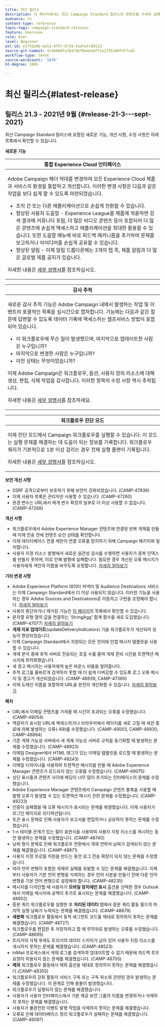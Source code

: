 ```yaml
---
title: 최신 릴리스
description: 이 페이지에서는 최신 Campaign Standard 릴리스의 콘텐츠를 자세히 설명합니다
audience: rn
content-type: reference
topic-tags: campaign-standard-releases
feature: Overview
role: User
level: Beginner
exl-id: e1f55a9b-be51-4f57-8719-fed7efc89113
source-git-commit: 41366b6fa7647dbf0e4e5df71e2755189f4ffc42
workflow-type: tm+mt
source-wordcount: '1076'
ht-degree: 100%

---
```



# 최신 릴리스{#latest-release}

## 릴리스 21.3 - 2021년 9월 {#release-21-3---sept-2021}

최신 Campaign Standard 릴리스에 포함된 새로운 기능, 개선 사항, 수정 사항은 아래 목록에서 확인할 수 있습니다.

**새로운 기능**


<table> 
<thead> 
<tr> 
<th> <strong>통합 Experience Cloud 인터페이스</strong><br /> </th> 
</tr> 
</thead> 
<tbody> 
<tr> 
<td>
<p>Adobe Campaign 헤더 막대를 변경하여 모든 Experience Cloud 제품과 서비스의 환경을 통합하고 개선합니다. 이러한 변경 사항은 다음과 같은 작업을 보다 쉽게 할 수 있도록 마련되었습니다.</p>
<ul>
<li>조직 간 또는 다른 애플리케이션으로 손쉽게 전환할 수 있습니다.</li>
<li>향상된 사용자 도움말 - Experience League를 제품에 적용하면 검색 결과에 커뮤니티 포럼, 더 많은 비디오 콘텐츠 등이 포함되어 더 많은 콘텐츠에 손쉽게 액세스하고 애플리케이션을 최대한 활용할 수 있습니다. 또한 도움말 메뉴에 바로 피드백 메커니즘을 추가하여 문제를 보고하거나 아이디어를 손쉽게 공유할 수 있습니다.</li>
<li>향상된 알림 - 이제 알림 드롭다운에는 2개의 탭 즉, 제품 알림과 더 많은 글로벌 제품 공지가 있습니다.</li>
</ul>
<p>자세한 내용은 <a href="../../start/using/interface-description.md#top-bar">세부 설명서</a>를 참조하십시오.
</p>
</td> 
</tr> 
</tbody> 
</table>

<table> 
<thead> 
<tr> 
<th> <strong>감사 추적</strong><br /> </th> 
</tr> 
</thead> 
<tbody> 
<tr> 
<td>
<p>새로운 감사 추적 기능은 Adobe Campaign 내에서 발생하는 작업 및 이벤트의 포괄적인 목록을 실시간으로 캡처합니다. 기능에는 다음과 같은 질문에 답변할 수 있도록 데이터 기록에 액세스하는 셀프서비스 방법이 포함되어 있습니다.</p>
<ul>
<li>이 워크플로우에 무슨 일이 발생했으며, 마지막으로 업데이트한 사람은 누구입니까?</li>
<li>마지막으로 변경한 사람은 누구입니까?</li>
<li>이전 상태는 무엇이었습니까?</li>
</ul>
<p>이제 Adobe Campaign은 워크플로우, 옵션, 사용자 정의 리소스에 대해 생성, 편집, 삭제 작업을 감사합니다. 이러한 항목의 수정 사항 역시 추적됩니다.</p>
<p>자세한 내용은 <a href="../../administration/using/audit.md">세부 설명서</a>를 참조하세요.</p>
</td> 
</tr> 
</tbody> 
</table>


<table> 
<thead> 
<tr> 
<th> <strong>워크플로우 진단 모드</strong><br /> </th> 
</tr> 
</thead> 
<tbody> 
<tr> 
<td>
<p>이제 진단 모드에서 Campaign 워크플로우를 실행할 수 있습니다. 이 모드는 실행 문제를 해결하는 데 도움이 되는 정보를 기록합니다. 워크플로우 쿼리가 기본적으로 1분 이상 걸리는 경우 전체 실행 플랜이 기록됩니다.</p>
<p>자세한 내용은 <a href="../../automating/using/managing-execution-options.md">세부 설명서</a>를 참조하십시오.</p>
</td> 
</tr> 
</tbody> 
</table>

**보안 개선 사항**

* SSRF 공격으로부터 보호하기 위해 보안이 강화되었습니다. (CAMP-47836)
* 이제 사용자 목록은 관리자만 사용할 수 있습니다. (CAMP-47260)
* 환경 변수는 URL에서 매개 변수 확장의 일부로 더 이상 사용할 수 없습니다. (CAMP-47268)

**개선 사항**

* 워크플로우에서 Adobe Experience Manager 컨텐츠에 연결된 반복 게재를 만들 때 이제 전송 전에 컨텐츠 승인 상태를 확인합니다.
* 이제 데이터베이스 연결 제한이 연결 오류를 방지하기 위해 Campaign 패키지와 일치합니다.
* 사용자 지정 리소스 발행에서 새로운 일관성 검사를 수행하면 사용자가 중복 인덱스를 만들지 못하며, 이로 인해 발행에 실패합니다. 필요한 경우 개선된 오류 메시지가 사용자에게 색인의 이름을 바꾸도록 요청합니다. [자세히 알아보기](../../developing/using/updating-the-database-structure.md#publishing-a-custom-resource)

**기타 변경 사항**

* Adobe Experience Platform 데이터 커넥터 및 Audience Destinations 서비스는 이제 Campaign Standard에서 더 이상 사용되지 않습니다. 이러한 기능을 사용하는 경우 Adobe Sources and Destinations로 이동하고 구현을 조정해야 합니다. [자세히 알아보기](../../integrating/using/get-started-sources-destinations.md)
* 사용이 중단되거나 제거된 기능은 [이 페이지](deprecated-features.md)의 목록에서 확인할 수 있습니다.
* 문자열 유형 열의 값을 연결하는 &#39;StringAgg&#39; 합계 함수를 새로 도입했습니다. (CAMP-47077) [자세히 알아보기](../../automating/using/list-of-functions.md#aggregates)
* **게재 지표 업데이트**(updateDeliveryIndicators) 기술 워크플로우가 개선되어 성능이 향상되었습니다.
* 이제 Campaign Standard에서 지원되는 모든 언어에 인앱 메시지 템플릿을 사용할 수 있습니다.
* 게재 분석 중에 추적 서버로 전송되는 호출 수를 줄여 게재 준비 시간을 트랜잭션 메시지에 최적화했습니다.
* 새 경고 메시지는 사용자에게 높은 바운스 비율을 알려줍니다.
* 추적 로그를 올바르게 검색하지 못할 때 더 쉽게 디버깅할 수 있도록 로그 오류 메시지 및 경고가 개선되었습니다. (CAMP-48939, CAMP-47360)
* 이제 도메인 이름을 포함하여 URL을 완전히 개인화할 수 있습니다. [자세히 알아보기](../../designing/using/personalization.md#personalizing-urls)

**패치**

* URL에서 이메일 콘텐츠를 가져올 때 시간이 초과되는 오류를 수정했습니다. (CAMP-49054)
* 책갈피가 표시된 URL에 액세스하거나 브라우저에서 페이지를 새로 고칠 때 세션 종료에 의해 발생하는 오류(-69)를 수정했습니다. (CAMP-49003, CAMP-48930, CAMP-48894)
* 기존 게재 가능성 서버에서 새 게재 가능성 서버로 규칙을 동기화할 때 발생하는 문제를 수정했습니다. (CAMP-48923)
* 이메일 Designer에서 HTML 태그가 있는 이메일 템플릿을 로드할 때 발생하는 문제를 수정했습니다. (CAMP-48243)
* 이메일 디자이너를 사용하여 트랜잭션 메시지를 만들 때 Adobe Experience Manager 콘텐츠가 로드되지 않는 오류를 수정했습니다. (CAMP-49075)
* 상단 표시줄과 콘텐츠 사이에 패딩이 너무 많이 추가되는 인터페이스의 문제를 수정했습니다.
* Adobe Experience Manager 콘텐츠에서 Campaign 콘텐츠 블록을 사용할 때 발행 오류가 발생할 수 있는 트랜잭션 메시지 관련 문제를 수정했습니다. (CAMP-49233)
* 인증이 실패했을 때 오류 메시지가 표시되는 문제를 해결했습니다. 이제 사용자가 로그인 페이지로 리디렉션됩니다.
* 토큰 표시 문제로 인해 사용자가 보고서를 편집하거나 공유하지 못하는 문제를 수정했습니다.
* 1-n 테이블 관계가 있는 필터 표현식을 사용하여 사용자 지정 리소스를 게시하는 동안 발생하는 문제를 수정했습니다. (CAMP-48740)
* 날짜 형식 문제로 인해 워크플로우 전환에서 게재 연락처 날짜가 검색되지 않는 문제를 해결했습니다. (CAMP-48871)
* 사용자 지정 프로필 차원을 만드는 동안 로그 전송 확장이 되지 않는 문제를 수정했습니다.
* 여러 언어 변형이 포함된 게재의 실패를 유발할 수 있는 문제를 해결했습니다. 이제부터 사용자가 기본 언어 변형을 삭제하는 경우 언어 사본을 만들기 전에 다른 언어 변형을 기본 언어 변형으로 설정해야 합니다. (CAMP-48235)
* 메시지를 디자인할 때 사용자가 **모바일 장치에만 표시** 옵션을 선택한 경우 Outlook에서 이메일 메시지에 공백이 추가로 표시되는 문제를 해결했습니다. (CAMP-48902)
* 증분 쿼리 워크플로우를 실행한 후 **처리된 데이터** 탭에서 증분 쿼리 활동 필드의 마지막 실행 날짜가 누락되는 문제를 해결했습니다. (CAMP-48879)
* **세분화** 워크플로우 활동에서 동적 세그먼트 코드를 제대로 정의하지 못하는 문제를 해결했습니다. (CAMP-48727)
* 워크플로우를 편집한 후 저장하려고 할 때 무작위로 발생하는 오류를 수정했습니다. (CAMP-48695)
* 트리거의 삭제 후에도 트리거의 데이터 스키마가 남아 있어 사용자 지정 리소스를 게시하지 못하는 문제를 해결했습니다. (CAMP-48523)
* InMail 프로세스에서 게재 로그를 검색하여 업데이트할 수 없기 때문에 피드백 루프 요청이 허용되지 않는 문제를 해결했습니다. (CAMP-48705)
* **제외** 워크플로우 활동에서 제외 옵션을 제대로 정의하지 못하는 문제를 해결했습니다.(CAMP-48355)
* 워크플로우의 강화 활동이 서비스 구독 또는 구독 취소와 관련된 경우 발생하는 문제를 수정했습니다. 이 문제로 인해 충돌이 발생했습니다.
* 워크플로우가 실행되지 않는 문제를 해결했습니다.
* 사용자가 사용자 인터페이스에서 기본 제공 보안 그룹의 이름을 변경하거나 삭제하지 못하는 문제를 해결했습니다.
* 사용자가 불완전한 이벤트 발행 작업을 삭제하지 못하는 문제를 해결했습니다.
* 오류로 인해 데이터베이스 정리 워크플로우가 실패하는 문제를 해결했습니다. (CAMP-49097)
